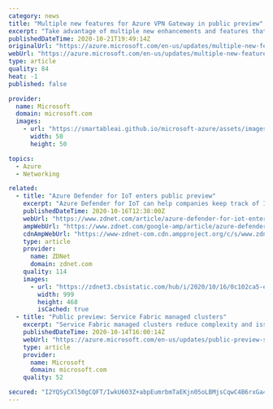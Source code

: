```yaml
---
category: news
title: "Multiple new features for Azure VPN Gateway in public preview"
excerpt: "Take advantage of multiple new enhancements and features that are now available in Azure VPN Gateway."
publishedDateTime: 2020-10-21T19:49:14Z
originalUrl: "https://azure.microsoft.com/en-us/updates/multiple-new-features-for-vpn-gateway-in-public-preview/"
webUrl: "https://azure.microsoft.com/en-us/updates/multiple-new-features-for-vpn-gateway-in-public-preview/"
type: article
quality: 84
heat: -1
published: false

provider:
  name: Microsoft
  domain: microsoft.com
  images:
    - url: "https://smartableai.github.io/microsoft-azure/assets/images/organizations/microsoft.com-50x50.jpg"
      width: 50
      height: 50

topics:
  - Azure
  - Networking

related:
  - title: "Azure Defender for IoT enters public preview"
    excerpt: "Azure Defender for IoT can help companies keep track of IoT/OT networks without having to install anything on their smart devices and industrial equipment."
    publishedDateTime: 2020-10-16T12:38:00Z
    webUrl: "https://www.zdnet.com/article/azure-defender-for-iot-enters-public-preview/"
    ampWebUrl: "https://www.zdnet.com/google-amp/article/azure-defender-for-iot-enters-public-preview/"
    cdnAmpWebUrl: "https://www-zdnet-com.cdn.ampproject.org/c/s/www.zdnet.com/google-amp/article/azure-defender-for-iot-enters-public-preview/"
    type: article
    provider:
      name: ZDNet
      domain: zdnet.com
    quality: 114
    images:
      - url: "https://zdnet3.cbsistatic.com/hub/i/2020/10/16/0c102ca5-e7e5-42a8-99b8-06e768e26bea/azure-defender-iot.png"
        width: 999
        height: 468
        isCached: true
  - title: "Public preview: Service Fabric managed clusters"
    excerpt: "Service Fabric managed clusters reduce complexity and issues associated with managing a cluster made up of multiple resources."
    publishedDateTime: 2020-10-14T16:00:14Z
    webUrl: "https://azure.microsoft.com/en-us/updates/public-preview-service-fabric-managed-clusters/"
    type: article
    provider:
      name: Microsoft
      domain: microsoft.com
    quality: 52

secured: "I2YQSyCXl50gCQFT/IwkU603Z+abpEumrbmTaEKjn05oLBMjsCqwC4B6rxGa4gqJ1Id+96wPRrG71ydtBMdiM5km/Os+5AieQY2DpWUZMcJwTd9DIanGUZyldSa/1ob7MWKn/uG5wHTOVi8ohGP9858mM73P9k9FDgmRqESUO7ghsCHQWrg+ZR4j/hM9Mqr0SoOLtuioNx8JN4NW+MAtij75qPAQfHQgOU4XoanmbvztzaSVgVtzPreykBM8VnjJFWPyhcO8lByjz2SRjTxebZdCCnQuyNFzxUd0l4It3Su0P5xsXqVvJSZfgvCd0zYb7dB/qM4bGOYh9kijXAeUu8/CirqpIQnTeAd3APnF+KU=;r5BmoztWiwEvR6nwY4WrRA=="
---
```


